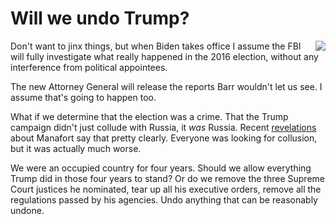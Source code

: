 # Will we undo Trump?
<img src="http://scripting.com/images/2020/03/08/uncleSam.png" border="0" align="right">Don't want to jinx things, but when Biden takes office I assume the FBI will fully investigate what really happened in the 2016 election, without any interference from political appointees. 

The new Attorney General will release the reports Barr wouldn't let us see. I assume that's going to happen too. 

What if we determine that the election was a crime. That the Trump campaign didn't just collude with Russia, it <i>was</i> Russia. Recent <a href="https://www.wbur.org/npr/903512647/senate-report-former-trump-aide-paul-manafort-shared-campaign-info-with-russia">revelations</a> about Manafort say that pretty clearly. Everyone was looking for collusion, but it was actually much worse.

We were an occupied country for four years. Should we allow everything Trump did in those four years to stand? Or do we remove the three Supreme Court justices he nominated, tear up all his executive orders, remove all the regulations passed by his agencies. Undo anything that can be reasonably undone. 

